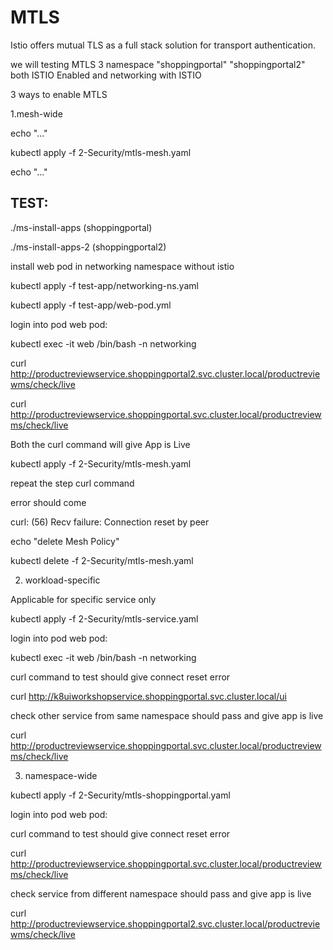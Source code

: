 # MTLS

 Istio offers mutual TLS as a full stack solution for transport authentication.

 we will testing MTLS  3 namespace "shoppingportal" "shoppingportal2" both ISTIO Enabled  and networking with ISTIO

3 ways to enable MTLS

1.mesh-wide

echo "..."

kubectl apply -f 2-Security/mtls-mesh.yaml

echo "..."

## TEST:


./ms-install-apps (shoppingportal)

./ms-install-apps-2 (shoppingportal2)

install web pod in networking namespace without istio
 
kubectl apply -f test-app/networking-ns.yaml

kubectl apply -f test-app/web-pod.yml

login into pod  web pod:


kubectl exec -it web /bin/bash  -n networking

curl http://productreviewservice.shoppingportal2.svc.cluster.local/productreviewms/check/live

curl http://productreviewservice.shoppingportal.svc.cluster.local/productreviewms/check/live

Both the curl command will give App is Live

kubectl apply -f 2-Security/mtls-mesh.yaml

repeat the step curl command

error should come 

curl: (56) Recv failure: Connection reset by peer

echo "delete Mesh Policy"

kubectl delete -f 2-Security/mtls-mesh.yaml



2. workload-specific

Applicable for specific service only


kubectl apply -f 2-Security/mtls-service.yaml

login into pod  web pod:

kubectl exec -it web /bin/bash  -n networking

curl command to test should give connect reset error 

curl http://k8uiworkshopservice.shoppingportal.svc.cluster.local/ui

check other service from same namespace should pass and give app is live

curl http://productreviewservice.shoppingportal.svc.cluster.local/productreviewms/check/live


3. namespace-wide

kubectl apply -f 2-Security/mtls-shoppingportal.yaml


login into pod  web pod:



curl command to test should give connect reset error 

curl http://productreviewservice.shoppingportal.svc.cluster.local/productreviewms/check/live


check  service from different namespace should pass and give app is live

curl http://productreviewservice.shoppingportal2.svc.cluster.local/productreviewms/check/live


